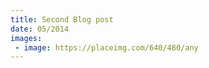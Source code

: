 ```yaml
---
title: Second Blog post
date: 05/2014
images:
 - image: https://placeimg.com/640/480/any
---
```


<div id="lorem"></div>